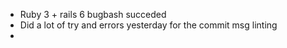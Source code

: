 * Ruby 3 + rails 6 bugbash succeded
* Did a lot of try and errors yesterday for the commit msg linting
* 
